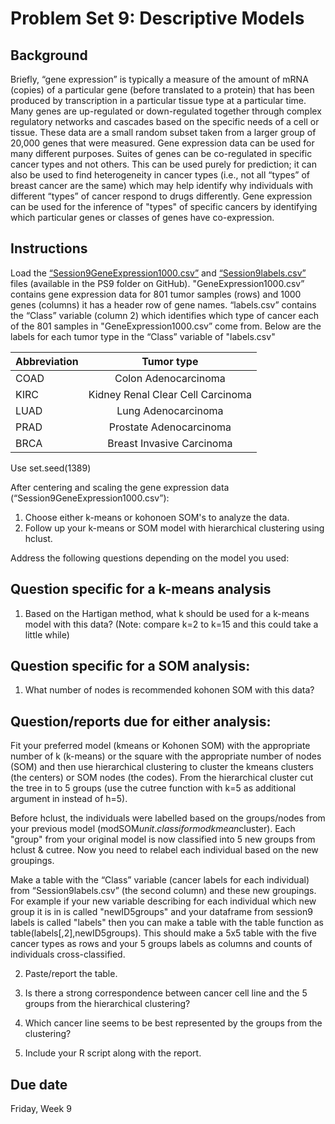 # Problem Set 9: Descriptive Models

## Background

Briefly, “gene expression” is typically a measure of the amount of mRNA (copies) of a particular gene (before translated to a protein) that has been produced by transcription in a particular tissue type at a particular time.  Many genes are up-regulated or down-regulated together through complex regulatory networks and cascades based on the specific needs of a cell or tissue.  These data are a small random subset taken from a larger group of 20,000 genes that were measured.  Gene expression data can be used for many different purposes.  Suites of genes can be co-regulated in specific cancer types and not others. This can be used purely for prediction; it can also be used to find heterogeneity in cancer types (i.e., not all “types” of breast cancer are the same) which may help identify why individuals with different “types” of cancer respond to drugs differently. Gene expression can be used for the inference of "types" of specific cancers by identifying which particular genes or classes of genes have co-expression.  

## Instructions

Load the [“Session9GeneExpression1000.csv”](https://github.com/gwcbi/ResearchAnalytics/tree/master/ProblemSets/PS9/Session9GeneExpression1000.csv) and [“Session9labels.csv”](https://github.com/gwcbi/ResearchAnalytics/tree/master/ProblemSets/PS9/Session9labels.csv) files (available in the PS9 folder on GitHub). "GeneExpression1000.csv” contains gene expression data for 801 tumor samples (rows) and 1000 genes (columns) it has a header row of gene names. “labels.csv” contains the “Class” variable (column 2) which identifies which type of cancer each of the 801 samples in "GeneExpression1000.csv” come from. Below are the labels for each tumor type in the “Class” variable of "labels.csv"

|  Abbreviation | Tumor type |
| :------------ | :--------------: |
| COAD | Colon Adenocarcinoma |
| KIRC | Kidney Renal Clear Cell Carcinoma |
| LUAD | Lung Adenocarcinoma |
| PRAD | Prostate Adenocarcinoma |
| BRCA | Breast Invasive Carcinoma |

Use set.seed(1389)

After centering and scaling the gene expression data (“Session9GeneExpression1000.csv”): 

1. Choose either k-means or kohonoen SOM's to analyze the data.
2. Follow up your k-means or SOM model with hierarchical clustering using hclust.


Address the following questions depending on the model you used:

## Question specific for a k-means analysis
1. Based on the Hartigan method, what k should be used for a k-means model with this data? (Note: compare k=2 to k=15 and this could take a little while)

## Question specific for a SOM analysis:
1. What number of nodes is recommended kohonen SOM with this data?

## Question/reports due for either analysis:

Fit your preferred model (kmeans or Kohonen SOM) with the appropriate number of k (k-means) or the square with the appropriate number of nodes (SOM) and then use hierarchical clustering to cluster the kmeans clusters (the centers) or SOM nodes (the codes). From the hierarchical cluster cut the tree in to 5 groups (use the cutree function with k=5 as additional argument in instead of h=5). 

Before hclust, the individuals were labelled based on the groups/nodes from your previous model (modSOM$unit.classif or modkmean$cluster).  Each "group" from your original model is now classified into 5 new groups from hclust & cutree.  Now you need to relabel each individual based on the new groupings.

Make a table with the “Class” variable (cancer labels for each individual) from “Session9labels.csv” (the second column) and these new groupings.  For example if your new variable describing for each individual which new group it is in is called "newID5groups" and your dataframe from session9 labels is called "labels" then you can make a table with the table function as table(labels[,2],newID5groups). This should make a 5x5 table with the five cancer types as rows and your 5 groups labels as columns and counts of individuals cross-classified.

2. Paste/report the table.

3. Is there a strong correspondence between cancer cell line and the 5 groups from the hierarchical clustering?

4. Which cancer line seems to be best represented by the groups from the clustering?

5. Include your R script along with the report. 

## Due date

Friday, Week 9
